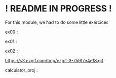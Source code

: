 # ! README IN PROGRESS ! #

For this module, we had to do some little exercices

ex00 :


ex01 :



ex02 :

https://s3.ezgif.com/tmp/ezgif-3-759f7e4e18.gif

calculator_proj :


